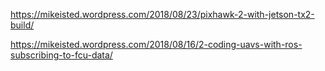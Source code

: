 https://mikeisted.wordpress.com/2018/08/23/pixhawk-2-with-jetson-tx2-build/

https://mikeisted.wordpress.com/2018/08/16/2-coding-uavs-with-ros-subscribing-to-fcu-data/
